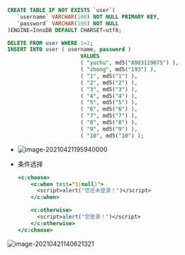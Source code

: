 ```sql
CREATE TABLE IF NOT EXISTS `user`(
   `username` VARCHAR(100) NOT NULL PRIMARY KEY,
   `password` VARCHAR(100) NOT NULL
)ENGINE=InnoDB DEFAULT CHARSET=utf8;
```

```sql
DELETE FROM user WHERE 1=1;
INSERT INTO user ( username, password )
                       VALUES
                       ( "yuchu", md5("8003119075") ),
                       ( "zhong", md5("193") ),
                       ( "1", md5("1") ),
                       ( "2", md5("2") ),
                       ( "3", md5("3") ),
                       ( "4", md5("4") ),
                       ( "5", md5("5") ),
                       ( "6", md5("6") ),
                       ( "7", md5("7") ),
                       ( "8", md5("8") ),
                       ( "9", md5("9") ),
                       ( "10", md5("10") );
```

+ ![image-20210421195940000](https://cdn.jsdelivr.net/gh/smallzhong/new-picgo-pic-bed@master/image-20210421195940000.png)

+ 条件选择

  ```jsp
  <c:choose>
      <c:when test="${null}">
      	<script>alert("您还未登录！")</script>
      </c:when>
  
      <c:otherwise>
      	<script>alert("您登录！")</script>
      </c:otherwise>
  </c:choose>
  ```

  

![image-20210421140621321](https://cdn.jsdelivr.net/gh/smallzhong/new-picgo-pic-bed@master/image-20210421140621321.png)

